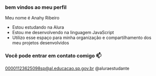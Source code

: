 ### bem vindos ao meu perfil

Meu nome é Anahy Ribeiro 

- Estou estudando na Alura
- Estou me desenvolvendo na linguagem JavaScript
- Utilizo esse espaço para minha organização e compartilhamento dos meu projetos desenvolvidos
  
### Você pode entrar em contato comigo 📫

00001123625098sp@al.educacao.sp.gov.br 
@aluraestudante 
